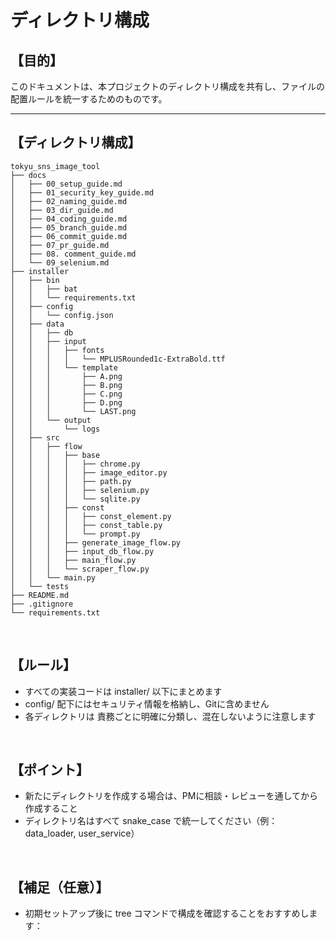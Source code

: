 # ディレクトリ構成

## 【目的】

このドキュメントは、本プロジェクトのディレクトリ構成を共有し、ファイルの配置ルールを統一するためのものです。

---

## 【ディレクトリ構成】
```plaintext
tokyu_sns_image_tool
├── docs
│   ├── 00_setup_guide.md
│   ├── 01_security_key_guide.md
│   ├── 02_naming_guide.md
│   ├── 03_dir_guide.md
│   ├── 04_coding_guide.md
│   ├── 05_branch_guide.md
│   ├── 06_commit_guide.md
│   ├── 07_pr_guide.md
│   ├── 08. comment_guide.md
│   └── 09_selenium.md
├── installer
│   ├── bin
│   │   ├── bat
│   │   └── requirements.txt
│   ├── config
│   │   └── config.json
│   ├── data
│   │   ├── db
│   │   ├── input
│   │   │   ├── fonts
│   │   │   │   └── MPLUSRounded1c-ExtraBold.ttf
│   │   │   └── template
│   │   │       ├── A.png
│   │   │       ├── B.png
│   │   │       ├── C.png
│   │   │       ├── D.png
│   │   │       └── LAST.png
│   │   └── output
│   │       └── logs
│   ├── src
│   │   ├── flow
│   │   │   ├── base
│   │   │   │   ├── chrome.py
│   │   │   │   ├── image_editor.py
│   │   │   │   ├── path.py
│   │   │   │   ├── selenium.py
│   │   │   │   └── sqlite.py
│   │   │   ├── const
│   │   │   │   ├── const_element.py
│   │   │   │   ├── const_table.py
│   │   │   │   └── prompt.py
│   │   │   ├── generate_image_flow.py
│   │   │   ├── input_db_flow.py
│   │   │   ├── main_flow.py
│   │   │   └── scraper_flow.py
│   │   └── main.py
│   └── tests
├── README.md
├── .gitignore
└── requirements.txt
```

<br>



## 【ルール】
- すべての実装コードは installer/ 以下にまとめます
- config/ 配下にはセキュリティ情報を格納し、Gitに含めません
- 各ディレクトリは 責務ごとに明確に分類し、混在しないように注意します


<br>



## 【ポイント】
- 新たにディレクトリを作成する場合は、PMに相談・レビューを通してから作成すること
- ディレクトリ名はすべて snake_case で統一してください（例：data_loader, user_service）


<br>



## 【補足（任意）】
- 初期セットアップ後に tree コマンドで構成を確認することをおすすめします：

